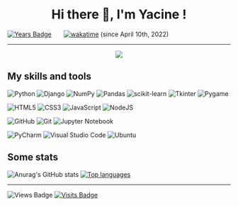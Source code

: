 <h1 align="center">Hi there 👋, I'm Yacine !</h1>

<!--
**YacineSteeve/YacineSteeve** is a ✨ _special_ ✨ repository because its `README.md` (this file) appears on your GitHub profile.

Here are some ideas to get you started:

- 🔭 I’m currently working on ...
- 🌱 I’m currently learning ...
- 👯 I’m looking to collaborate on ...
- 🤔 I’m looking for help with ...
- 💬 Ask me about ...
- 📫 How to reach me: ...
- 😄 Pronouns: ...
- ⚡ Fun fact: ...
-->
[![Years Badge](https://badges.pufler.dev/years/YacineSteeve)](https://badges.pufler.dev)
&nbsp;&nbsp;&nbsp;&nbsp;&nbsp;
[![wakatime](https://wakatime.com/badge/user/c9625662-7df7-4bc4-b9f0-a23294301053.svg)](https://wakatime.com/@c9625662-7df7-4bc4-b9f0-a23294301053) (since April 10th, 2022)

<hr/>
<p align="center">
  <img src="https://github-readme-streak-stats.herokuapp.com/?user=YacineSteeve" />
</p>

## My skills and tools
  
![Python](https://img.shields.io/badge/python-3670A0?style=for-the-badge&logo=python&logoColor=ffdd54)
![Django](https://img.shields.io/badge/django-%23092E20.svg?style=for-the-badge&logo=django&logoColor=white)
![NumPy](https://img.shields.io/badge/numpy-%23013243.svg?style=for-the-badge&logo=numpy&logoColor=white)
![Pandas](https://img.shields.io/badge/pandas-%23150458.svg?style=for-the-badge&logo=pandas&logoColor=white)
![scikit-learn](https://img.shields.io/badge/scikit--learn-%23F7931E.svg?style=for-the-badge&logo=scikit-learn&logoColor=white)
![Tkinter](https://img.shields.io/badge/tkinter-ffdd54?style=for-the-badge&logo=python&logoColor=3670A0)
![Pygame](https://img.shields.io/badge/pygame-darkgreen?style=for-the-badge&logo=python&logoColor=ffdd54)

![HTML5](https://img.shields.io/badge/html5-%23E34F26.svg?style=for-the-badge&logo=html5&logoColor=white)
![CSS3](https://img.shields.io/badge/css3-%231572B6.svg?style=for-the-badge&logo=css3&logoColor=white)
![JavaScript](https://img.shields.io/badge/javascript-%23323330.svg?style=for-the-badge&logo=javascript&logoColor=%23F7DF1E)
![NodeJS](https://img.shields.io/badge/node.js-6DA55F?style=for-the-badge&logo=node.js&logoColor=white)

![GitHub](https://img.shields.io/badge/github-%23121011.svg?style=for-the-badge&logo=github&logoColor=white)
![Git](https://img.shields.io/badge/git-%23F05033.svg?style=for-the-badge&logo=git&logoColor=white)
![Jupyter Notebook](https://img.shields.io/badge/-Jupyter-grey?logo=jupyter&style=for-the-badge&logoColor=orange)

![PyCharm](https://img.shields.io/badge/pycharm-143?style=for-the-badge&logo=pycharm&logoColor=black&color=black&labelColor=green)
![Visual Studio Code](https://img.shields.io/badge/Visual%20Studio%20Code-0078d7.svg?style=for-the-badge&logo=visual-studio-code&logoColor=white)
![Ubuntu](https://img.shields.io/badge/Ubuntu-E95420?style=for-the-badge&logo=ubuntu&logoColor=white)

## Some stats
![Anurag's GitHub stats](https://github-readme-stats.vercel.app/api?username=YacineSteeve&show_icons=true&theme=aura&hide_border=false)
[![Top languages](https://github-readme-stats.vercel.app/api/top-langs/?username=YacineSteeve&langs_count=5&layout=compact)](https://github.com/anuraghazra/github-readme-stats)

---
![Views Badge](https://komarev.com/ghpvc/?username=YacineSteeve&style=flat-square&label=Views)
[![Visits Badge](https://badges.pufler.dev/visits/YacineSteeve/git-badges)](https://badges.pufler.dev)
